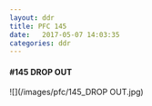 ```yaml
---
layout: ddr
title: PFC 145
date:   2017-05-07 14:03:35
categories: ddr
---
```


#### **#145** DROP OUT
![](/images/pfc/145_DROP OUT.jpg)
